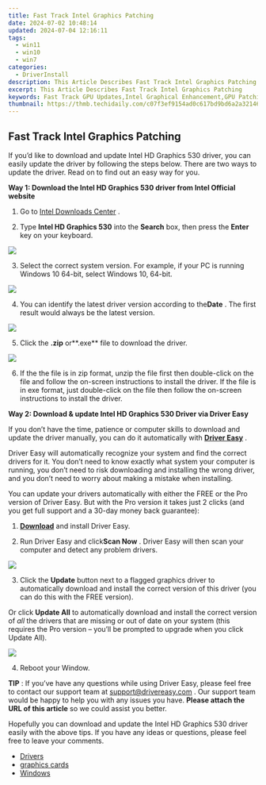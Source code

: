 ```yaml
---
title: Fast Track Intel Graphics Patching
date: 2024-07-02 10:48:14
updated: 2024-07-04 12:16:11
tags:
  - win11
  - win10
  - win7
categories:
  - DriverInstall
description: This Article Describes Fast Track Intel Graphics Patching
excerpt: This Article Describes Fast Track Intel Graphics Patching
keywords: Fast Track GPU Updates,Intel Graphical Enhancement,GPU Patching Technology,Rapid Graphics Card Upgrades,Intel GPU Performance Boost,Streamlined Graphics Card Patching,Advanced GPU Optimization by Intel
thumbnail: https://thmb.techidaily.com/c07f3ef9154ad0c617bd9bd6a2a32146d7b51b27c7deece2dc0396518e1e76ee.jpg
---
```


## Fast Track Intel Graphics Patching

 If you’d like to download and update Intel HD Graphics 530 driver, you can easily update the driver by following the steps below. There are two ways to update the driver. Read on to find out an easy way for you.

 **Way 1: Download the Intel HD Graphics 530 driver from Intel Official website**

 1) Go to [Intel Downloads Center](https://downloadcenter.intel.com/) .
  
 2) Type **Intel HD Graphics 530** into the **Search**  box, then press the **Enter** key on your keyboard.

![](https://images.drivereasy.com/wp-content/uploads/2018/05/img_5b05373582556.jpg)

 3) Select the correct system version. For example, if your PC is running Windows 10 64-bit, select Windows 10, 64-bit.

![](https://images.drivereasy.com/wp-content/uploads/2018/05/img_5b053888f2f39.jpg)

 4) You can identify the latest driver version according to the**Date** . The first result would always be the latest version.

![](https://images.drivereasy.com/wp-content/uploads/2018/05/img_5b05384ab5177.jpg)

 5) Click the **.zip** or**.exe** file to download the driver.

![](https://images.drivereasy.com/wp-content/uploads/2018/05/img_5b0537a7392a2.jpg)

 6) If the the file is in zip format, unzip the file first then double-click on the file and follow the on-screen instructions to install the driver. If the file is in exe format, just double-click on the file then follow the on-screen instructions to install the driver.

 **Way 2: Download & update Intel HD Graphics 530 Driver via Driver Easy**

 If you don’t have the time, patience or computer skills to download and update the driver manually, you can do it automatically with **[Driver Easy](https://tools.techidaily.com/drivereasy/download/)** .

 Driver Easy will automatically recognize your system and find the correct drivers for it. You don’t need to know exactly what system your computer is running, you don’t need to risk downloading and installing the wrong driver, and you don’t need to worry about making a mistake when installing.

 You can update your drivers automatically with either the FREE or the Pro version of Driver Easy. But with the Pro version it takes just 2 clicks (and you get full support and a 30-day money back guarantee):

 1) **[Download](https://tools.techidaily.com/drivereasy/download/)**   and install Driver Easy.

 2) Run Driver Easy and click**Scan Now** . Driver Easy will then scan your computer and detect any problem drivers.

![](https://images.drivereasy.com/wp-content/uploads/2018/05/img_5b093396a1a90.jpg)

3) Click the **Update**  button next to a flagged graphics driver to automatically download and install the correct version of this driver (you can do this with the FREE version).

Or click **Update All**  to automatically download and install the correct version of _all_  the drivers that are missing or out of date on your system (this requires the Pro version – you’ll be prompted to upgrade when you click Update All).

![](https://images.drivereasy.com/wp-content/uploads/2018/05/img_5b09336d79bfb.jpg)

4) Reboot your Window.

**TIP** : If you’ve have any questions while using Driver Easy, please feel free to contact our support team at [support@drivereasy.com](https://tools.techidaily.com/drivereasy/download/) . Our support team would be happy to help you with any issues you have. **Please attach the URL of this article** so we could assist you better.

 Hopefully you can download and update the Intel HD Graphics 530 driver easily with the above tips. If you have any ideas or questions, please feel free to leave your comments.

* [Drivers](https://tools.techidaily.com/drivereasy/download/)
* [graphics cards](https://tools.techidaily.com/drivereasy/download/)
* [Windows](https://tools.techidaily.com/drivereasy/download/)

<ins class="adsbygoogle"
     style="display:block"
     data-ad-format="autorelaxed"
     data-ad-client="ca-pub-7571918770474297"
     data-ad-slot="1223367746"></ins>



<ins class="adsbygoogle"
     style="display:block"
     data-ad-client="ca-pub-7571918770474297"
     data-ad-slot="8358498916"
     data-ad-format="auto"
     data-full-width-responsive="true"></ins>
